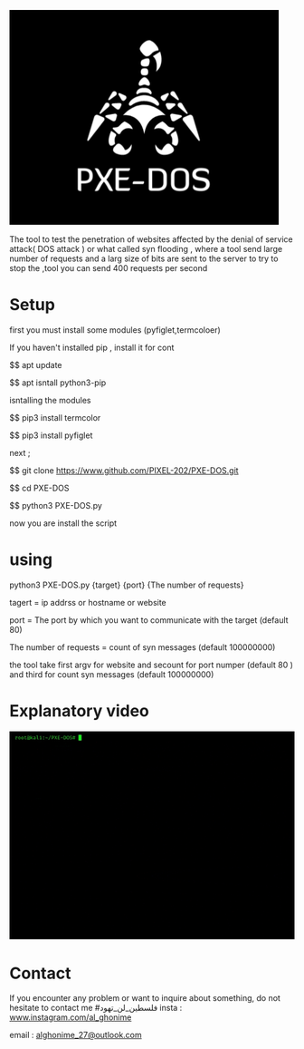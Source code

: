 ![x-word](logo.png)



The tool to 
test the 
penetration 
of websites 
affected by 
the denial 
of service 
attack( DOS attack )
or what called 
syn flooding
, where a
tool send
large number
of requests 
and a larg 
size of bits
are sent to 
the server 
to try to 
stop the ,tool
you can send
400 requests
per second

# Setup 

first you must install some modules (pyfiglet,termcoloer) 

If you haven't installed pip , install it for cont 

$$ apt update

$$ apt isntall python3-pip

isntalling the modules 

$$ pip3 install termcolor

$$ pip3 install pyfiglet 

next ; 

  $$ git clone https://www.github.com/PIXEL-202/PXE-DOS.git

  $$ cd PXE-DOS

  $$ python3 PXE-DOS.py 

now you are install the script 

# using

   python3 PXE-DOS.py {target} {port} {The number of requests}
 
 tagert = ip addrss or hostname or website 
 
 port  = The port by which you want to communicate with the target (default 80)  
 
 The number of requests = count of syn messages (default 100000000)
 
the tool take first argv for website
and secount for port numper (default 80 )  and third for count syn messages (default 100000000) 

# Explanatory video

![x](video.gif)

# Contact
If you encounter any problem or want to inquire about something, do not hesitate to contact me
#فلسطين_لن_تهود
insta : www.instagram.com/al_ghonime

email : alghonime_27@outlook.com
